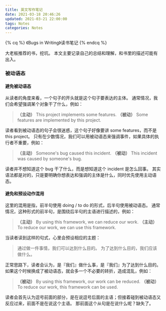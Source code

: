 ```yaml
---
title: 英文写作笔记
date: 2021-03-18 20:46:26
updated: 2021-03-21 22:00:00
tags: Notes
categories: Notes
---
```


{% cq %}
《Bugs in Writing》读书笔记
{% endcq %}

<!--more-->

大老板推荐的书，挖坑。
本文主要记录自己的总结和理解，和书里的描述可能有出入。

### 被动语态

#### 避免被动语态

从读者的角度来看，一个句子的开头就是这个句子要表达的主体。
通常情况，我们会希望强调某个对象干了什么，例如：

> **（主动）** This project implements some features.
> **（被动）** Some features are implemented by this project.

读者看到被动语态的句子会很迷惑，这个句子好像要讲 some features，而不是 this project。
只有在少数情况，我们可以用被动语态来强调事件，如果具体的执行者不重要，例如：

> **（主动）** Someone's bug caused this incident.
> **（被动）** This incident was caused by someone's bug.

读者并不想知道这个 bug 干了什么，而是想知道这个 incident 是怎么回事。
其实语法都是对的，只是要明确你想表达和强调的主体是什么，同时优先使用主动语态。

#### 避免和预设动作混用

这里的混用是指，前半句使用 doing / to do 的形式，后半句使用被动语态。
通常情况，这种形式的前半句，是围绕后半句的主语进行描述的，例如：

> **（主动）** By using this framework, we can reduce our work.
> **（主动）** To reduce our work, we can use this framework.

当读者读到这样的句式，心里会预设相应的主题：

> 通过做一件事情，我们可以达到什么目的。
> 为了达到什么目的，我们应该做什么。

正常思路下，读者会认为，是『我们』做什么事，是『我们』为了达到什么目的。
如果这个时候换成了被动语态，就会多一个不必要的转折，造成混乱，例如：

> **（被动）** By using this framework, our work can be reduced.
> **（被动）** To reduce our work, this framework can be used.

读者会首先认为逗号前面的部分，是在说逗号后面的主语；但接着碰到被动语态又反应过来，前面不是在说这个主语。
那前面这个从句是在说什么呢？缺失了。